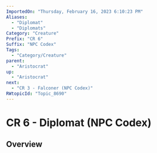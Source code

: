 ```yaml
---
ImportedOn: "Thursday, February 16, 2023 6:10:23 PM"
Aliases:
  - "Diplomat"
  - "Diplomats"
Category: "Creature"
Prefix: "CR 6"
Suffix: "NPC Codex"
Tags:
  - "Category/Creature"
parent:
  - "Aristocrat"
up:
  - "Aristocrat"
next:
  - "CR 3 - Falconer (NPC Codex)"
RWtopicId: "Topic_8690"
---
```

# CR 6 - Diplomat (NPC Codex)
## Overview
